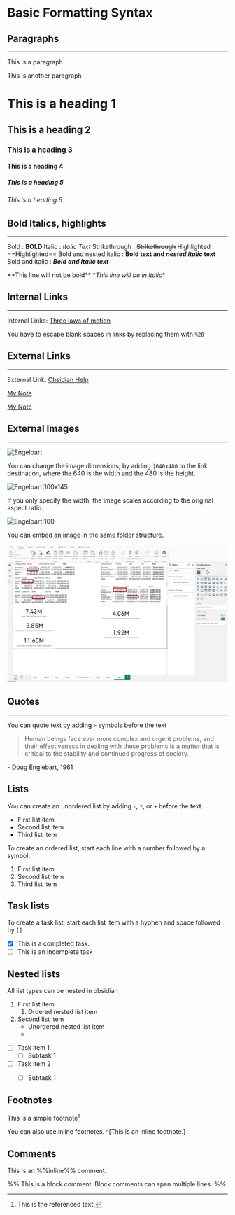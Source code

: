 # Basic Formatting Syntax

## Paragraphs
___

This is a paragraph

This is another paragraph

# This is a heading 1
## This is a heading 2

### This is a heading 3

#### This is a heading 4

##### This is a heading 5

###### This is a heading 6

## Bold Italics, highlights
___

Bold : **BOLD** 
Italic : *Italic Text*
Strikethrough : ~~Strikethrough~~
Highlighted : ==Highlighted==
Bold and nested italic : **Bold text and *nested italic* text**
Bold and italic : ***Bold and Italic text***

\*\*This line will not be bold\*\*
\**This line will be in italic*\*

## Internal Links
___
Internal Links: [Three laws of motion](Introduction%20to%20PowerBI.md)

You have to escape blank spaces in links by replacing them with `%20` 
## External Links
___
External Link: [Obsidian Help](https://help.obsidian.md)

[My Note](obsidian://open?vault=MainVault&file=My%20Note.md)

[My Note](<obsidian://open?vault=MainVault&file=My Note.md>)

## External Images
___
![Engelbart](https://history-computer.com/ModernComputer/Basis/images/Engelbart.jpg)

You can change the image dimensions, by adding `|640x480` to the link destination, where the 640 is the width and the 480 is the height. 

![Engelbart|100x145](https://history-computer.com/ModernComputer/Basis/images/Engelbart.jpg)

If you only specify the width, the image scales according to the original aspect ratio. 

![Engelbart|100](https://history-computer.com/ModernComputer/Basis/images/Engelbart.jpg)

You can embed an image in the same folder structure. 

![128-validating-measures-with-multiple-filters](128-validating-measures-with-multiple-filters.png)

## Quotes
___
You can quote text by adding `>` symbols before the text 

> Human beings face ever more complex and urgent problems, and their effectiveness in dealing with these problems is a matter that is critical to the stability and continued progress of society. 

\- Doug Englebart, 1961

## Lists
You can create an unordered list by adding `-`, `*`, or `+` before the text. 

- First list item
- Second list item
- Third list item

To create an ordered list, start each line with a number followed by a `.` symbol.

1. First list item
2. Second list item
3. Third list item

## Task lists
To create a task list, start each list item with a hyphen and space followed by `[]`

- [x] This is a completed task.
- [ ] This is an incomplete task

## Nested lists
All list types can be nested in obsidian

1. First list item
	1. Ordered nested list item
2. Second list item
	- Unordered nested list item
	- 

- [ ] Task item 1 
	- [ ] Subtask 1 
- [ ] Task item 2 
	- [ ] Subtask 1


## Footnotes

This is a simple footnote[^1]

[^1]: This is the referenced text. 

[^2]: Add 2 spaces at the start of each new line. This lets you write footnotes that span multiple lines. 

[^note]: Named footnotes still appear as numbers, but can make it easier to identify and link references.

You can also use inline footnotes. ^[This is an inline footnote.]


## Comments 

This is an %%inline%% comment. 

%% 
This is a block comment. 
Block comments can span multiple lines. 
%%


